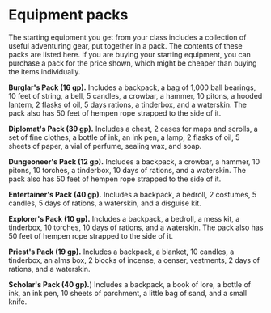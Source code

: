 # Equipment packs
The starting equipment you get from your class includes a collection of useful adventuring gear, put together in a pack. The contents of these packs are listed here. If you are buying your starting equipment, you can purchase a pack for the price shown, which might be cheaper than buying the items individually.

**Burglar's Pack (16 gp).** Includes a backpack, a bag of 1,000 ball bearings, 10 feet of string, a bell, 5 candles, a crowbar, a hammer, 10 pitons, a hooded lantern, 2 flasks of oil, 5 days rations, a tinderbox, and a waterskin. The pack also has 50 feet of hempen rope strapped to the side of it.

**Diplomat's Pack (39 gp).** Includes a chest, 2 cases for maps and scrolls, a set of fine clothes, a bottle of ink, an ink pen, a lamp, 2 flasks of oil, 5 sheets of paper, a vial of perfume, sealing wax, and soap.

**Dungeoneer's Pack (12 gp).** Includes a backpack, a crowbar, a hammer, 10 pitons, 10 torches, a tinderbox, 10 days of rations, and a waterskin. The pack also has 50 feet of hempen rope strapped to the side of it.

**Entertainer's Pack (40 gp).** Includes a backpack, a bedroll, 2 costumes, 5 candles, 5 days of rations, a waterskin, and a disguise kit.

**Explorer's Pack (10 gp).** Includes a backpack, a bedroll, a mess kit, a tinderbox, 10 torches, 10 days of rations, and a waterskin. The pack also has 50 feet of hempen rope strapped to the side of it.

**Priest's Pack (19 gp).** Includes a backpack, a blanket, 10 candles, a tinderbox, an alms box, 2 blocks of incense, a censer, vestments, 2 days of rations, and a waterskin.

**Scholar's Pack (40 gp).**) Includes a backpack, a book of lore, a bottle of ink, an ink pen, 10 sheets of parchment, a little bag of sand, and a small knife.
